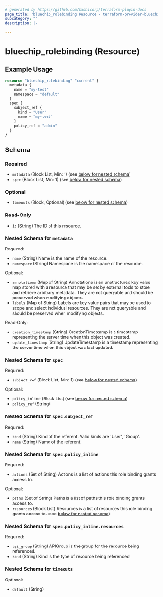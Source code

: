 ```yaml
---
# generated by https://github.com/hashicorp/terraform-plugin-docs
page_title: "bluechip_rolebinding Resource - terraform-provider-bluechip"
subcategory: ""
description: |-
  
---
```


# bluechip_rolebinding (Resource)



## Example Usage

```terraform
resource "bluechip_rolebinding" "current" {
  metadata {
    name = "my-test"
    namespace = "default"
  }
  spec {
    subject_ref {
      kind = "User"
      name = "my-test"
    }
    policy_ref = "admin"
  }
}
```

<!-- schema generated by tfplugindocs -->
## Schema

### Required

- `metadata` (Block List, Min: 1) (see [below for nested schema](#nestedblock--metadata))
- `spec` (Block List, Min: 1) (see [below for nested schema](#nestedblock--spec))

### Optional

- `timeouts` (Block, Optional) (see [below for nested schema](#nestedblock--timeouts))

### Read-Only

- `id` (String) The ID of this resource.

<a id="nestedblock--metadata"></a>
### Nested Schema for `metadata`

Required:

- `name` (String) Name is the name of the resource.
- `namespace` (String) Namespace is the namespace of the resource.

Optional:

- `annotations` (Map of String) Annotations is an unstructured key value map stored with a resource that may be set by external tools to store and retrieve arbitrary metadata. They are not queryable and should be preserved when modifying objects.
- `labels` (Map of String) Labels are key value pairs that may be used to scope and select individual resources. They are not queryable and should be preserved when modifying objects.

Read-Only:

- `creation_timestamp` (String) CreationTimestamp is a timestamp representing the server time when this object was created.
- `update_timestamp` (String) UpdateTimestamp is a timestamp representing the server time when this object was last updated.


<a id="nestedblock--spec"></a>
### Nested Schema for `spec`

Required:

- `subject_ref` (Block List, Min: 1) (see [below for nested schema](#nestedblock--spec--subject_ref))

Optional:

- `policy_inline` (Block List) (see [below for nested schema](#nestedblock--spec--policy_inline))
- `policy_ref` (String)

<a id="nestedblock--spec--subject_ref"></a>
### Nested Schema for `spec.subject_ref`

Required:

- `kind` (String) Kind of the referent. Valid kinds are 'User', 'Group'.
- `name` (String) Name of the referent.


<a id="nestedblock--spec--policy_inline"></a>
### Nested Schema for `spec.policy_inline`

Required:

- `actions` (Set of String) Actions is a list of actions this role binding grants access to.

Optional:

- `paths` (Set of String) Paths is a list of paths this role binding grants access to.
- `resources` (Block List) Resources is a list of resources this role binding grants access to. (see [below for nested schema](#nestedblock--spec--policy_inline--resources))

<a id="nestedblock--spec--policy_inline--resources"></a>
### Nested Schema for `spec.policy_inline.resources`

Required:

- `api_group` (String) APIGroup is the group for the resource being referenced.
- `kind` (String) Kind is the type of resource being referenced.




<a id="nestedblock--timeouts"></a>
### Nested Schema for `timeouts`

Optional:

- `default` (String)

